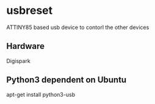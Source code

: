 # usbreset

ATTINY85 based usb device to contorl the other devices

## Hardware

Digispark 

## Python3 dependent on Ubuntu

apt-get install python3-usb

